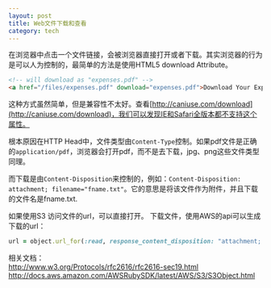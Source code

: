 ```yaml
---
layout: post
title: Web文件下载和查看
category: tech
---
```

在浏览器中点击一个文件链接，会被浏览器直接打开或者下载。其实浏览器的行为是可以人为控制的，最简单的方法是使用HTML5 download Attribute。

```html
<!-- will download as "expenses.pdf" -->
<a href="/files/expenses.pdf" download="expenses.pdf">Download Your Expense Report</a>
```

这种方式虽然简单，但是兼容性不太好。查看[http://caniuse.com/download](http://caniuse.com/download)，我们可以发现IE和Safari全版本都不支持这个属性。

根本原因在HTTP Head中，文件类型由`Content-Type`控制。如果pdf文件是正确的`application/pdf`，浏览器会打开pdf，而不是去下载，jpg、png这些文件类型同理。

而下载是由`Content-Disposition`来控制的，例如：`Content-Disposition: attachment; filename="fname.txt"`。它的意思是将该文件作为附件，并且下载的文件名是fname.txt.

如果使用S3
访问文件的url，可以直接打开。
下载文件，使用AWS的api可以生成下载的url：

```ruby
url = object.url_for(:read, response_content_disposition: "attachment; filename=\"#{filename}\"")
```

相关文档：  
http://www.w3.org/Protocols/rfc2616/rfc2616-sec19.html
http://docs.aws.amazon.com/AWSRubySDK/latest/AWS/S3/S3Object.html
